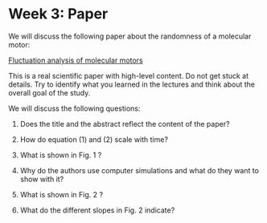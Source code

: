 Week 3: Paper
=======================

We will discuss the following paper about the randomness of a molecular motor:

[Fluctuation analysis of molecular motors](https://doi.org/10.1073/pnas.91.25.11782)

This is a real scientific paper with high-level content. Do not get stuck at details. Try to identify what you learned in the lectures and think about the overall goal of the study.

We will discuss the following questions:

1) Does the title and the abstract reflect the content of the paper?

2) How do equation (1) and (2) scale with time?

3) What is shown in Fig. 1 ?

4) Why do the authors use computer simulations and what do they want to show with it?

5) What is shown in Fig. 2 ?

6) What do the different slopes in Fig. 2 indicate?

